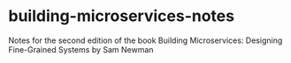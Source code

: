 # building-microservices-notes
Notes for the second edition of the book Building Microservices: Designing Fine-Grained Systems by Sam Newman
